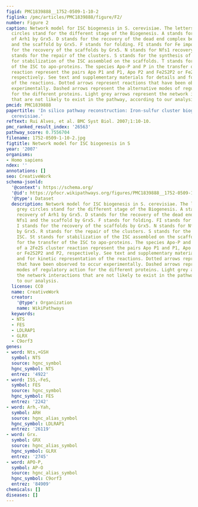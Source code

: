 ```yaml
---
figid: PMC1839888__1752-0509-1-10-2
figlink: /pmc/articles/PMC1839888/figure/F2/
number: Figure 2
caption: Network model for ISC biogenesis in S. cerevisiae. The letters in the grey
  circles stand for the different stage of the Biogenesis. A stands for the recovery
  of Arh1 by Grx5. D stands for the recovery of the dead end complex between Nfs1
  and the scaffold by Grx5. F stands for folding. FI stands for Fe import. I stands
  for the recovery of the scaffolds by Grx5. N stands for Nfs1 recovery by Grx5. R
  stands for the repair of the clusters. S stands for the synthesis of ISC. St stands
  for stabilization of the ISC assembled on the scaffolds. T stands for the transfer
  of the ISC to apo-proteins. The species Apo-P and P in the transfer of a 2Fe2S cluster
  reaction represent the pairs Apo P1 and P1, Apo P2 and Fe2S2P2 or Fe2S2P2 and P2,
  respectively. See text and supplementary materials for details and for kinetic representation
  of the reactions. Dotted arrows represent reactions that have been observed to occur
  experimentally. Dashed arrows represent the alternative modes of regulatory action
  for the different proteins. Light grey arrows represent the network interactions
  that are not likely to exist in the pathway, according to our analysis.
pmcid: PMC1839888
papertitle: 'In silico pathway reconstruction: Iron-sulfur cluster biogenesis in Saccharomyces
  cerevisiae.'
reftext: Rui Alves, et al. BMC Syst Biol. 2007;1:10-10.
pmc_ranked_result_index: '26563'
pathway_score: 0.7556704
filename: 1752-0509-1-10-2.jpg
figtitle: Network model for ISC biogenesis in S
year: '2007'
organisms:
- Homo sapiens
ndex: ''
annotations: []
seo: CreativeWork
schema-jsonld:
  '@context': https://schema.org/
  '@id': https://pfocr.wikipathways.org/figures/PMC1839888__1752-0509-1-10-2.html
  '@type': Dataset
  description: Network model for ISC biogenesis in S. cerevisiae. The letters in the
    grey circles stand for the different stage of the Biogenesis. A stands for the
    recovery of Arh1 by Grx5. D stands for the recovery of the dead end complex between
    Nfs1 and the scaffold by Grx5. F stands for folding. FI stands for Fe import.
    I stands for the recovery of the scaffolds by Grx5. N stands for Nfs1 recovery
    by Grx5. R stands for the repair of the clusters. S stands for the synthesis of
    ISC. St stands for stabilization of the ISC assembled on the scaffolds. T stands
    for the transfer of the ISC to apo-proteins. The species Apo-P and P in the transfer
    of a 2Fe2S cluster reaction represent the pairs Apo P1 and P1, Apo P2 and Fe2S2P2
    or Fe2S2P2 and P2, respectively. See text and supplementary materials for details
    and for kinetic representation of the reactions. Dotted arrows represent reactions
    that have been observed to occur experimentally. Dashed arrows represent the alternative
    modes of regulatory action for the different proteins. Light grey arrows represent
    the network interactions that are not likely to exist in the pathway, according
    to our analysis.
  license: CC0
  name: CreativeWork
  creator:
    '@type': Organization
    name: WikiPathways
  keywords:
  - NTS
  - FES
  - LDLRAP1
  - GLRX
  - C9orf3
genes:
- word: Nts,+GSH
  symbol: NTS
  source: hgnc_symbol
  hgnc_symbol: NTS
  entrez: '4922'
- word: ISS,-FeS,
  symbol: FES
  source: hgnc_symbol
  hgnc_symbol: FES
  entrez: '2242'
- word: Arh,-Yah,
  symbol: ARH
  source: hgnc_alias_symbol
  hgnc_symbol: LDLRAP1
  entrez: '26119'
- word: Grx.
  symbol: GRX
  source: hgnc_alias_symbol
  hgnc_symbol: GLRX
  entrez: '2745'
- word: APO-P,
  symbol: AP-O
  source: hgnc_alias_symbol
  hgnc_symbol: C9orf3
  entrez: '84909'
chemicals: []
diseases: []
---
```

